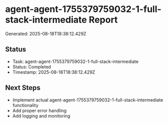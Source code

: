 # agent-agent-1755379759032-1-full-stack-intermediate Report

Generated: 2025-08-18T18:38:12.429Z

## Status
- Task: agent-agent-1755379759032-1-full-stack-intermediate
- Status: Completed
- Timestamp: 2025-08-18T18:38:12.429Z

## Next Steps
- Implement actual agent-agent-1755379759032-1-full-stack-intermediate functionality
- Add proper error handling
- Add logging and monitoring
